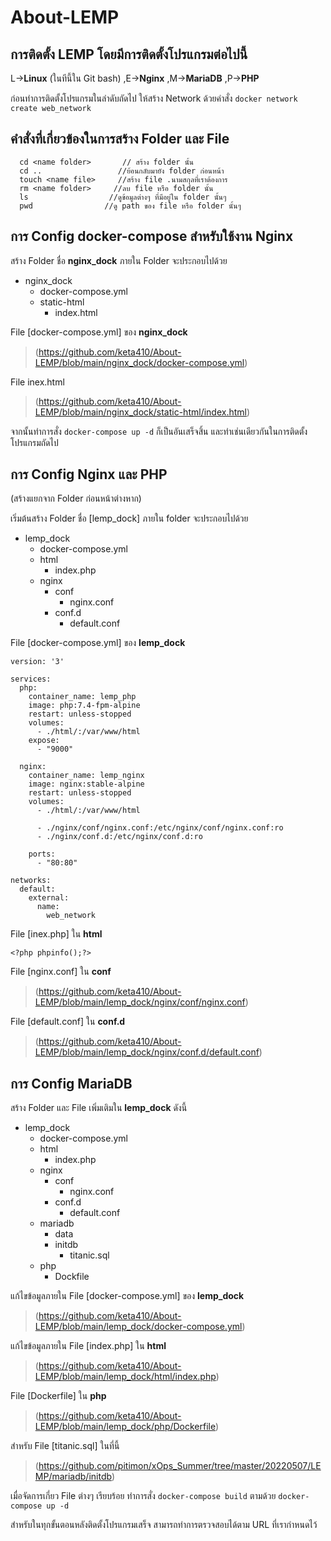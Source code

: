 # About-LEMP
## การติดตั้ง LEMP โดยมีการติดตั้งโปรแกรมต่อไปนี้

L->**Linux** (ในทีนี้ใน Git bash) ,E->**Nginx** ,M->**MariaDB** ,P->**PHP**

ก่อนทำการติดตั้งโปรแกรมในลำดับถัดไป
ให้สร้าง Network ด้วยคำสั่ง ```docker network create web_network```

## คำสั่งที่เกี่ยวข้องในการสร้าง Folder และ File
```
  cd <name folder>       // สร้าง folder นั้น
  cd ..                 //ย้อนกลับมายัง folder ก่อนหน้า
  touch <name file>     //สร้าง file .นามสกุลที่เราต้องการ
  rm <name folder>     //ลบ file หรือ folder นั้น
  ls                  //ดูข้อมูลต่างๆ ที่มีอยู่ใน folder นั้นๆ
  pwd                //ดู path ของ file หรือ folder นั้นๆ
```

## การ Config docker-compose สำหรับใช้งาน **Nginx** 
สร้าง Folder ชื่อ **nginx_dock** ภายใน Folder จะประกอบไปด้วย
    
* nginx_dock
    * docker-compose.yml
    * static-html
        * index.html

File [docker-compose.yml] ของ **nginx_dock**
>(https://github.com/keta410/About-LEMP/blob/main/nginx_dock/docker-compose.yml)

File inex.html
>(https://github.com/keta410/About-LEMP/blob/main/nginx_dock/static-html/index.html)

จากนั้นทำการสั่ง ```docker-compose up -d``` ก็เป็นอันเสร็จสิ้น และทำเช่นเดียวกันในการติดตั้งโปรแกรมถัดไป

## การ Config Nginx และ **PHP**
(สร้างแยกจาก Folder ก่อนหน้าต่างหาก)

เริ่มต้นสร้าง Folder ชื่อ [lemp_dock] ภายใน folder จะประกอบไปด้วย 

* lemp_dock
    * docker-compose.yml
    * html
        * index.php
    * nginx
        * conf
          * nginx.conf
        * conf.d
          * default.conf

File [docker-compose.yml] ของ **lemp_dock**
```
version: '3'

services:
  php:
    container_name: lemp_php
    image: php:7.4-fpm-alpine
    restart: unless-stopped
    volumes:
      - ./html/:/var/www/html
    expose:
      - "9000"

  nginx:
    container_name: lemp_nginx
    image: nginx:stable-alpine
    restart: unless-stopped
    volumes:
      - ./html/:/var/www/html

      - ./nginx/conf/nginx.conf:/etc/nginx/conf/nginx.conf:ro
      - ./nginx/conf.d:/etc/nginx/conf.d:ro

    ports:
      - "80:80"

networks:
  default:
    external:
      name:
        web_network
```

File [inex.php] ใน **html**
```
<?php phpinfo();?>
```

File [nginx.conf] ใน **conf**
>(https://github.com/keta410/About-LEMP/blob/main/lemp_dock/nginx/conf/nginx.conf)

File [default.conf] ใน **conf.d**
>(https://github.com/keta410/About-LEMP/blob/main/lemp_dock/nginx/conf.d/default.conf)

## การ Config **MariaDB**
สร้าง Folder และ File เพิ่มเติมใน **lemp_dock** ดังนี้

* lemp_dock
    * docker-compose.yml
    * html
        * index.php
    * nginx
        * conf
            * nginx.conf
        * conf.d
            * default.conf
    * mariadb
        * data
        * initdb 
            * titanic.sql           
    * php
        * Dockfile

แก้ไขข้อมูลภายใน File [docker-compose.yml] ของ **lemp_dock**
>(https://github.com/keta410/About-LEMP/blob/main/lemp_dock/docker-compose.yml)

แก้ไขข้อมูลภายใน File [index.php] ใน **html**
>(https://github.com/keta410/About-LEMP/blob/main/lemp_dock/html/index.php)

File [Dockerfile] ใน **php**
>(https://github.com/keta410/About-LEMP/blob/main/lemp_dock/php/Dockerfile)

สำหรับ File [titanic.sql] ในที่นี้
>(https://github.com/pitimon/xOps_Summer/tree/master/20220507/LEMP/mariadb/initdb)

เมื่อจัดการเกี่ยว File ต่างๆ เรียบร้อย ทำการสั่ง ```docker-compose build``` ตามด้วย ```docker-compose up -d```

สำหรับในทุกขั้นตอนหลังติดตั้งโปรแกรมเสร็จ สามารถทำการตรวจสอบได้ตาม URL ที่เรากำหนดไว้